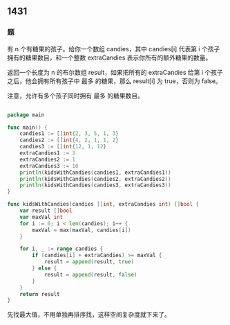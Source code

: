 ## 1431

### 题
有 n 个有糖果的孩子。给你一个数组 candies，其中 candies[i] 代表第 i 个孩子拥有的糖果数目，和一个整数 extraCandies 表示你所有的额外糖果的数量。

返回一个长度为 n 的布尔数组 result，如果把所有的 extraCandies 给第 i 个孩子之后，他会拥有所有孩子中 最多 的糖果，那么 result[i] 为 true，否则为 false。

注意，允许有多个孩子同时拥有 最多 的糖果数目。

```go

package main

func main() {
	candies1 := []int{2, 3, 5, 1, 3}
	candies2 := []int{4, 2, 1, 1, 2}
	candies3 := []int{12, 1, 12}
	extraCandies1 := 3
	extraCandies2 := 1
	extraCandies3 := 10
	println(kidsWithCandies(candies1, extraCandies1))
	println(kidsWithCandies(candies2, extraCandies2))
	println(kidsWithCandies(candies3, extraCandies3))
}

func kidsWithCandies(candies []int, extraCandies int) []bool {
	var result []bool
	var maxVal int
	for i := 0; i < len(candies); i++ {
		maxVal = max(maxVal, candies[i])
	}

	for i, _ := range candies {
		if (candies[i] + extraCandies) >= maxVal {
			result = append(result, true)
		} else {
			result = append(result, false)
		}
	}
	return result
}

```

先找最大值，不用单独再排序找，这样空间复杂度就下来了。